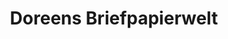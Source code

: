 ---
title: "Doreens Briefpapierwelt"
url: /sonneberg/doreens-briefpapierwelt/
shop: Schreibwaren
---